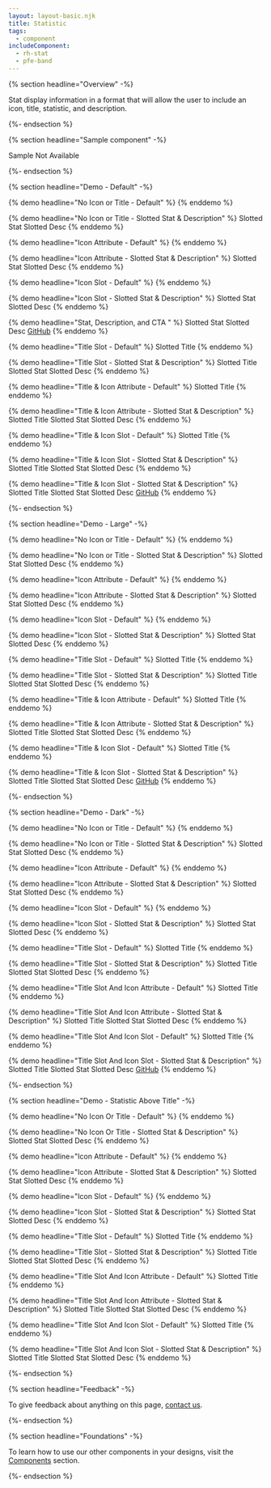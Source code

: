```yaml
---
layout: layout-basic.njk
title: Statistic
tags:
  - component
includeComponent:
  - rh-stat
  - pfe-band
---
```

{% section headline="Overview" -%}

Stat display information in a format that will allow the user to include an icon, title, statistic, and description.

{%- endsection %}

{% section headline="Sample component" -%}

Sample Not Available

{%- endsection %}

{% section headline="Demo - Default" -%}

{% demo headline="No Icon or Title - Default" %}
<rh-stat></rh-stat>
{% enddemo %}

{% demo headline="No Icon or Title - Slotted Stat & Description" %}
<rh-stat>
    <span slot="statistic">Slotted Stat</span>
    <span slot="description">Slotted Desc</span>
</rh-stat>
{% enddemo %}

{% demo headline="Icon Attribute - Default" %}
<rh-stat icon="rh-atom"></rh-stat>
{% enddemo %}

{% demo headline="Icon Attribute - Slotted Stat & Description" %}
<rh-stat icon="rh-atom">
    <span slot="statistic">Slotted Stat</span>
    <span slot="description">Slotted Desc</span>
</rh-stat>
{% enddemo %}

{% demo headline="Icon Slot - Default" %}
<rh-stat>
    <pfe-icon slot="icon" icon="rh-atom"></pfe-icon>
</rh-stat>
{% enddemo %}

{% demo headline="Icon Slot - Slotted Stat & Description" %}
<rh-stat>
    <pfe-icon slot="icon" icon="rh-atom"></pfe-icon>
    <span slot="statistic">Slotted Stat</span>
    <span slot="description">Slotted Desc</span>
</rh-stat>
{% enddemo %}

{% demo headline="Stat, Description, and CTA " %}
<rh-stat>
    <span slot="statistic">Slotted Stat</span>
    <span slot="description">Slotted Desc</span>
     <pfe-cta slot="cta">
        <a href="https://github.com/">GitHub</a>
    </pfe-cta>
</rh-stat>
{% enddemo %}

{% demo headline="Title Slot - Default" %}
<rh-stat>
    <span slot="title">Slotted Title</span>
</rh-stat>
{% enddemo %}

{% demo headline="Title Slot - Slotted Stat & Description" %}
<rh-stat>
    <span slot="title">Slotted Title</span>
    <span slot="statistic">Slotted Stat</span>
    <span slot="description">Slotted Desc</span>
</rh-stat>
{% enddemo %}

{% demo headline="Title & Icon Attribute - Default" %}
<rh-stat icon="rh-atom">
    <span slot="title">Slotted Title</span>
</rh-stat>
{% enddemo %}

{% demo headline="Title & Icon Attribute - Slotted Stat & Description" %}
<rh-stat icon="rh-atom">
    <span slot="title">Slotted Title</span>
    <span slot="statistic">Slotted Stat</span>
    <span slot="description">Slotted Desc</span>
</rh-stat>
{% enddemo %}

{% demo headline="Title & Icon Slot - Default" %}
<rh-stat>
    <pfe-icon slot="icon" icon="rh-atom"></pfe-icon>
    <span slot="title">Slotted Title</span>
</rh-stat>
{% enddemo %}

{% demo headline="Title & Icon Slot - Slotted Stat & Description" %}
<rh-stat>
    <pfe-icon slot="icon" icon="rh-atom"></pfe-icon>
    <span slot="title">Slotted Title</span>
    <span slot="statistic">Slotted Stat</span>
    <span slot="description">Slotted Desc</span>
</rh-stat>
{% enddemo %}

{% demo headline="Title & Icon Slot - Slotted Stat & Description" %}
<rh-stat>
    <pfe-icon slot="icon" icon="rh-atom"></pfe-icon>
    <span slot="title">Slotted Title</span>
    <span slot="statistic">Slotted Stat</span>
    <span slot="description">Slotted Desc</span>
    <pfe-cta slot="cta">
        <a href="https://github.com/">GitHub</a>
    </pfe-cta>
</rh-stat>
{% enddemo %}

{%- endsection %}

{% section headline="Demo - Large" -%}

{% demo headline="No Icon or Title - Default" %}
<rh-stat size="large"></rh-stat>
{% enddemo %}

{% demo headline="No Icon or Title - Slotted Stat & Description" %}
<rh-stat size="large">
    <span slot="statistic">Slotted Stat</span>
    <span slot="description">Slotted Desc</span>
</rh-stat>
{% enddemo %}

{% demo headline="Icon Attribute - Default" %}
<rh-stat size="large" icon="rh-atom"></rh-stat>
{% enddemo %}

{% demo headline="Icon Attribute - Slotted Stat & Description" %}
<rh-stat size="large" icon="rh-atom">
    <span slot="statistic">Slotted Stat</span>
    <span slot="description">Slotted Desc</span>
</rh-stat>
{% enddemo %}

{% demo headline="Icon Slot - Default" %}
<rh-stat size="large">
    <pfe-icon slot="icon" icon="rh-atom"></pfe-icon>
</rh-stat>
{% enddemo %}

{% demo headline="Icon Slot - Slotted Stat & Description" %}
<rh-stat size="large">
    <pfe-icon slot="icon" icon="rh-atom"></pfe-icon>
    <span slot="statistic">Slotted Stat</span>
    <span slot="description">Slotted Desc</span>
</rh-stat>
{% enddemo %}

{% demo headline="Title Slot - Default" %}
<rh-stat size="large">
    <span slot="title">Slotted Title</span>
</rh-stat>
{% enddemo %}

{% demo headline="Title Slot - Slotted Stat & Description" %}
<rh-stat size="large">
    <span slot="title">Slotted Title</span>
    <span slot="statistic">Slotted Stat</span>
    <span slot="description">Slotted Desc</span>
</rh-stat>
{% enddemo %}

{% demo headline="Title & Icon Attribute - Default" %}
<rh-stat size="large" icon="rh-atom">
    <span slot="title">Slotted Title</span>
</rh-stat>
{% enddemo %}

{% demo headline="Title & Icon Attribute - Slotted Stat & Description" %}
<rh-stat size="large" icon="rh-atom">
    <span slot="title">Slotted Title</span>
    <span slot="statistic">Slotted Stat</span>
    <span slot="description">Slotted Desc</span>
</rh-stat>
{% enddemo %}

{% demo headline="Title & Icon Slot - Default" %}
<rh-stat size="large">
    <pfe-icon slot="icon" icon="rh-atom"></pfe-icon>
    <span slot="title">Slotted Title</span>
</rh-stat>
{% enddemo %}

{% demo headline="Title & Icon Slot - Slotted Stat & Description" %}
<rh-stat size="large">
    <pfe-icon slot="icon" icon="rh-atom"></pfe-icon>
    <span slot="title">Slotted Title</span>
    <span slot="statistic">Slotted Stat</span>
    <span slot="description">Slotted Desc</span>
    <pfe-cta slot="cta">
        <a href="https://github.com/">GitHub</a>
    </pfe-cta>
</rh-stat>
{% enddemo %}

{%- endsection %}

{% section headline="Demo - Dark" -%}

{% demo headline="No Icon or Title - Default" %}
<pfe-band size="smallest" color-palette="darkest">
    <rh-stat></rh-stat>
</pfe-band>
{% enddemo %}

{% demo headline="No Icon or Title - Slotted Stat & Description" %}
<pfe-band size="smallest" color-palette="darkest">
    <rh-stat>
        <span slot="statistic">Slotted Stat</span>
        <span slot="description">Slotted Desc</span>
    </rh-stat>
</pfe-band>
{% enddemo %}

{% demo headline="Icon Attribute - Default" %}
<pfe-band size="smallest" color-palette="darkest">
    <rh-stat icon="rh-atom"></rh-stat>
</pfe-band>
{% enddemo %}

{% demo headline="Icon Attribute - Slotted Stat & Description" %}
<pfe-band size="smallest" color-palette="darkest">
    <rh-stat icon="rh-atom">
        <span slot="statistic">Slotted Stat</span>
        <span slot="description">Slotted Desc</span>
    </rh-stat>
</pfe-band>
{% enddemo %}

{% demo headline="Icon Slot - Default" %}
<pfe-band size="smallest" color-palette="darkest">
    <rh-stat>
        <pfe-icon slot="icon" icon="rh-atom"></pfe-icon>
    </rh-stat>
</pfe-band>
{% enddemo %}

{% demo headline="Icon Slot - Slotted Stat & Description" %}
<pfe-band size="smallest" color-palette="darkest">
    <rh-stat>
        <pfe-icon slot="icon" icon="rh-atom"></pfe-icon>
        <span slot="statistic">Slotted Stat</span>
        <span slot="description">Slotted Desc</span>
    </rh-stat>
</pfe-band>
{% enddemo %}

{% demo headline="Title Slot - Default" %}
<pfe-band size="smallest" color-palette="darkest">
    <rh-stat>
        <span slot="title">Slotted Title</span>
    </rh-stat>
</pfe-band>
{% enddemo %}

{% demo headline="Title Slot - Slotted Stat & Description" %}
<pfe-band size="smallest" color-palette="darkest">
    <rh-stat>
        <span slot="title">Slotted Title</span>
        <span slot="statistic">Slotted Stat</span>
        <span slot="description">Slotted Desc</span>
    </rh-stat>
</pfe-band>
{% enddemo %}

{% demo headline="Title Slot And Icon Attribute - Default" %}
<pfe-band size="smallest" color-palette="darkest">
    <rh-stat icon="rh-atom">
        <span slot="title">Slotted Title</span>
    </rh-stat>
</pfe-band>
{% enddemo %}

{% demo headline="Title Slot And Icon Attribute - Slotted Stat & Description" %}
<pfe-band size="smallest" color-palette="darkest">
    <rh-stat icon="rh-atom">
        <span slot="title">Slotted Title</span>
        <span slot="statistic">Slotted Stat</span>
        <span slot="description">Slotted Desc</span>
    </rh-stat>
</pfe-band>
{% enddemo %}

{% demo headline="Title Slot And Icon Slot - Default" %}
<pfe-band size="smallest" color-palette="darkest">
    <rh-stat>
        <pfe-icon slot="icon" icon="rh-atom"></pfe-icon>
        <span slot="title">Slotted Title</span>
    </rh-stat>
</pfe-band>
{% enddemo %}

{% demo headline="Title Slot And Icon Slot - Slotted Stat & Description" %}
<pfe-band size="smallest" color-palette="darkest">
    <rh-stat>
        <pfe-icon slot="icon" icon="rh-atom"></pfe-icon>
        <span slot="title">Slotted Title</span>
        <span slot="statistic">Slotted Stat</span>
        <span slot="description">Slotted Desc</span>
        <pfe-cta slot="cta">
            <a href="https://github.com/">GitHub</a>
        </pfe-cta>
    </rh-stat>
</pfe-band>
{% enddemo %}

{%- endsection %}

{% section headline="Demo - Statistic Above Title" -%}

{% demo headline="No Icon Or Title - Default" %}
<rh-stat top="statistic"></rh-stat>
{% enddemo %}

{% demo headline="No Icon Or Title - Slotted Stat & Description" %}
<rh-stat top="statistic">
    <span slot="statistic">Slotted Stat</span>
    <span slot="description">Slotted Desc</span>
</rh-stat>
{% enddemo %}

{% demo headline="Icon Attribute - Default" %}
<rh-stat top="statistic" icon="rh-atom"></rh-stat>
{% enddemo %}

{% demo headline="Icon Attribute - Slotted Stat & Description" %}
<rh-stat top="statistic" icon="rh-atom">
    <span slot="statistic">Slotted Stat</span>
    <span slot="description">Slotted Desc</span>
</rh-stat>
{% enddemo %}

{% demo headline="Icon Slot - Default" %}
<rh-stat top="statistic">
    <pfe-icon slot="icon" icon="rh-atom"></pfe-icon>
</rh-stat>
{% enddemo %}

{% demo headline="Icon Slot - Slotted Stat & Description" %}
<rh-stat top="statistic">
    <pfe-icon slot="icon" icon="rh-atom"></pfe-icon>
    <span slot="statistic">Slotted Stat</span>
    <span slot="description">Slotted Desc</span>
</rh-stat>
{% enddemo %}

{% demo headline="Title Slot - Default" %}
<rh-stat top="statistic">
    <span slot="title">Slotted Title</span>
</rh-stat>
{% enddemo %}

{% demo headline="Title Slot - Slotted Stat & Description" %}
<rh-stat top="statistic">
    <span slot="title">Slotted Title</span>
    <span slot="statistic">Slotted Stat</span>
    <span slot="description">Slotted Desc</span>
</rh-stat>
{% enddemo %}

{% demo headline="Title Slot And Icon Attribute - Default" %}
<rh-stat top="statistic" icon="rh-atom">
    <span slot="title">Slotted Title</span>
</rh-stat>
{% enddemo %}

{% demo headline="Title Slot And Icon Attribute - Slotted Stat & Description" %}
<rh-stat top="statistic" icon="rh-atom">
    <span slot="title">Slotted Title</span>
    <span slot="statistic">Slotted Stat</span>
    <span slot="description">Slotted Desc</span>
</rh-stat>
{% enddemo %}

{% demo headline="Title Slot And Icon Slot - Default" %}
<rh-stat top="statistic">
    <pfe-icon slot="icon" icon="rh-atom"></pfe-icon>
    <span slot="title">Slotted Title</span>
</rh-stat>
{% enddemo %}

{% demo headline="Title Slot And Icon Slot - Slotted Stat & Description" %}
<rh-stat top="statistic">
    <pfe-icon slot="icon" icon="rh-atom"></pfe-icon>
    <span slot="title">Slotted Title</span>
    <span slot="statistic">Slotted Stat</span>
    <span slot="description">Slotted Desc</span>
</rh-stat>
{% enddemo %}

{%- endsection %}
<div class="multi-column--min-300-wide">

{% section headline="Feedback" -%}

To give feedback about anything on this page, [contact us](mailto:digital-design-system@redhat.com).

{%- endsection %}

{% section headline="Foundations" -%}

To learn how to use our other components in your designs, visit the [Components](/components/) section.

{%- endsection %}

</div>